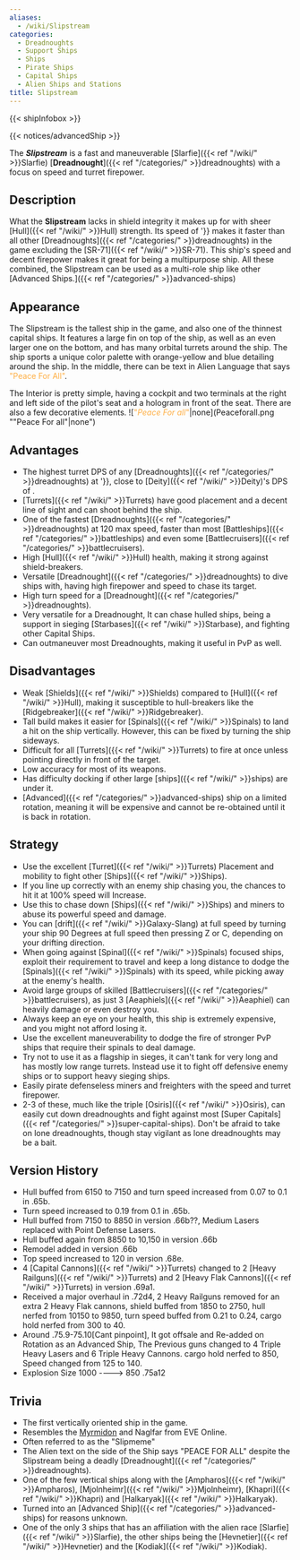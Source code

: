```yaml
---
aliases:
  - /wiki/Slipstream
categories:
  - Dreadnoughts
  - Support Ships
  - Ships
  - Pirate Ships
  - Capital Ships
  - Alien Ships and Stations
title: Slipstream
---
```


{{< shipInfobox >}}

{{< notices/advancedShip >}}

The **_Slipstream_** is a fast and maneuverable [Slarfie]({{< ref "/wiki/" >}}Slarfie) [**Dreadnought**]({{< ref "/categories/" >}}dreadnoughts) with a focus on speed and turret firepower.

## Description

What the **Slipstream** lacks in shield integrity it makes up for with sheer [Hull]({{< ref "/wiki/" >}}Hull) strength. Its speed of '}} makes it faster than all other [Dreadnoughts]({{< ref "/categories/" >}}dreadnoughts) in the game excluding the [SR-71]({{< ref "/wiki/" >}}SR-71). This ship's speed and decent firepower makes it great for being a multipurpose ship. All these combined, the Slipstream can be used as a multi-role ship like other [Advanced Ships.]({{< ref "/categories/" >}}advanced-ships)

## Appearance

The Slipstream is the tallest ship in the game, and also one of the thinnest capital ships. It features a large fin on top of the ship, as well as an even larger one on the bottom, and has many orbital turrets around the ship. The ship sports a unique color palette with orange-yellow and blue detailing around the ship. In the middle, there can be text in Alien Language that says <span style="color:#FFAE42">"Peace For All"</span>.

The Interior is pretty simple, having a cockpit and two terminals at the right and left side of the pilot's seat and a hologram in front of the seat. There are also a few decorative elements. ![<span style="color:#FFAE42">"*Peace For
all*"</span>|none](Peaceforall.png ""Peace For all"|none")

## Advantages

- The highest turret DPS of any [Dreadnoughts]({{< ref "/categories/" >}}dreadnoughts) at '}}, close to [Deity]({{< ref "/wiki/" >}}Deity)'s DPS of .
- [Turrets]({{< ref "/wiki/" >}}Turrets) have good placement and a decent line of sight and can shoot behind the ship.
- One of the fastest [Dreadnoughts]({{< ref "/categories/" >}}dreadnoughts) at 120 max speed, faster than most [Battleships]({{< ref "/categories/" >}}battleships) and even some [Battlecruisers]({{< ref "/categories/" >}}battlecruisers).
- High [Hull]({{< ref "/wiki/" >}}Hull) health, making it strong against shield-breakers.
- Versatile [Dreadnought]({{< ref "/categories/" >}}dreadnoughts) to dive ships with, having high firepower and speed to chase its target.
- High turn speed for a [Dreadnought]({{< ref "/categories/" >}}dreadnoughts).
- Very versatile for a Dreadnought, It can chase hulled ships, being a support in sieging [Starbases]({{< ref "/wiki/" >}}Starbase), and fighting other Capital Ships.
- Can outmaneuver most Dreadnoughts, making it useful in PvP as well.

## Disadvantages

- Weak [Shields]({{< ref "/wiki/" >}}Shields) compared to [Hull]({{< ref "/wiki/" >}}Hull), making it susceptible to hull-breakers like the [Ridgebreaker]({{< ref "/wiki/" >}}Ridgebreaker).
- Tall build makes it easier for [Spinals]({{< ref "/wiki/" >}}Spinals) to land a hit on the ship vertically. However, this can be fixed by turning the ship sideways.
- Difficult for all [Turrets]({{< ref "/wiki/" >}}Turrets) to fire at once unless pointing directly in front of the target.
- Low accuracy for most of its weapons.
- Has difficulty docking if other large [ships]({{< ref "/wiki/" >}}ships) are under it.
- [Advanced]({{< ref "/categories/" >}}advanced-ships) ship on a limited rotation, meaning it will be expensive and cannot be re-obtained until it is back in rotation.

## Strategy

- Use the excellent [Turret]({{< ref "/wiki/" >}}Turrets) Placement and mobility to fight other [Ships]({{< ref "/wiki/" >}}Ships).
- If you line up correctly with an enemy ship chasing you, the chances to hit it at 100% speed will Increase.
- Use this to chase down [Ships]({{< ref "/wiki/" >}}Ships) and miners to abuse its powerful speed and damage.
- You can [drift]({{< ref "/wiki/" >}}Galaxy-Slang) at full speed by turning your ship 90 Degrees at full speed then pressing Z or C, depending on your drifting direction.
- When going against [Spinal]({{< ref "/wiki/" >}}Spinals) focused ships, exploit their requirement to travel and keep a long distance to dodge the [Spinals]({{< ref "/wiki/" >}}Spinals) with its speed, while picking away at the enemy's health.
- Avoid large groups of skilled [Battlecruisers]({{< ref "/categories/" >}}battlecruisers), as just 3 [Aeaphiels]({{< ref "/wiki/" >}}Aeaphiel) can heavily damage or even destroy you.
- Always keep an eye on your health, this ship is extremely expensive, and you might not afford losing it.
- Use the excellent maneuverability to dodge the fire of stronger PvP ships that require their spinals to deal damage.
- Try not to use it as a flagship in sieges, it can't tank for very long and has mostly low range turrets. Instead use it to fight off defensive enemy ships or to support heavy sieging ships.
- Easily pirate defenseless miners and freighters with the speed and turret firepower.
- 2-3 of these, much like the triple [Osiris]({{< ref "/wiki/" >}}Osiris), can easily cut down dreadnoughts and fight against most [Super Capitals]({{< ref "/categories/" >}}super-capital-ships). Don't be afraid to take on lone dreadnoughts, though stay vigilant as lone dreadnoughts may be a bait.

## Version History

- Hull buffed from 6150 to 7150 and turn speed increased from 0.07 to 0.1 in .65b.
- Turn speed increased to 0.19 from 0.1 in .65b.
- Hull buffed from 7150 to 8850 in version .66b??, Medium Lasers replaced with Point Defense Lasers.
- Hull buffed again from 8850 to 10,150 in version .66b
- Remodel added in version .66b
- Top speed increased to 120 in version .68e.
- 4 [Capital Cannons]({{< ref "/wiki/" >}}Turrets) changed to 2 [Heavy Railguns]({{< ref "/wiki/" >}}Turrets) and 2 [Heavy Flak Cannons]({{< ref "/wiki/" >}}Turrets) in version .69a1.
- Received a major overhaul in .72d4, 2 Heavy Railguns removed for an extra 2 Heavy Flak cannons, shield buffed from 1850 to 2750, hull nerfed from 10150 to 9850, turn speed buffed from 0.21 to 0.24, cargo hold nerfed from 300 to 40.
- Around .75.9-75.10[Cant pinpoint], It got offsale and Re-added on Rotation as an Advanced Ship, The Previous guns changed to 4 Triple Heavy Lasers and 6 Triple Heavy Cannons. cargo hold nerfed to 850, Speed changed from 125 to 140.
- Explosion Size 1000 ----> 850 .75a12

## Trivia

- The first vertically oriented ship in the game.
- Resembles the [Myrmidon](https://eve.wikia.com/wiki/Myrmidon) and Naglfar from EVE Online.
- Often referred to as the "Slipmeme"
- The Alien text on the side of the Ship says "PEACE FOR ALL" despite the Slipstream being a deadly [Dreadnought]({{< ref "/categories/" >}}dreadnoughts).
- One of the few vertical ships along with the [Ampharos]({{< ref "/wiki/" >}}Ampharos), [Mjolnheimr]({{< ref "/wiki/" >}}Mjolnheimr), [Khapri]({{< ref "/wiki/" >}}Khapri) and [Halkaryak]({{< ref "/wiki/" >}}Halkaryak).
- Turned into an [Advanced Ship]({{< ref "/categories/" >}}advanced-ships) for reasons unknown.
- One of the only 3 ships that has an affiliation with the alien race [Slarfie]({{< ref "/wiki/" >}}Slarfie), the other ships being the [Hevnetier]({{< ref "/wiki/" >}}Hevnetier) and the [Kodiak]({{< ref "/wiki/" >}}Kodiak).
